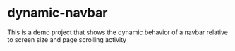 # dynamic-navbar
This is a demo project that shows the dynamic behavior of a navbar relative to screen size and page scrolling activity

